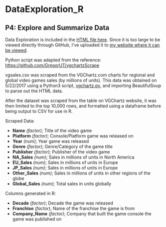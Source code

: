 # DataExploration_R
## P4: Explore and Summarize Data

Data Exploration is included in the [HTML file here](https://github.com/WhitneyOnTheWeb/DataExploration_R/blob/master/VGChartzExploration.html). Since it is too large to be viewed directly through GitHub, I've uploaded it to [my website where it can be viewed](http://whitneyontheweb.com/portfolio/VGChartzExploration.html).

Python script was adapted from the reference: https://github.com/GregorUT/vgchartzScrape

vgsales.csv was scraped from the VGChartz.com charts for regional and global video games sales (by millions of units). 
This data was obtained on 5/22/2017 using a Python3 script, [vgchartz.py](https://github.com/WhitneyOnTheWeb/DataExploration_R/blob/master/vgchartz.py), and importing BeautifulSoup to parse out the HTML data.

After the dataset was scraped from the table on VGChartz website, it was then limited to the top 10,000
rows, and formatted using a dataframe before being output to CSV for use in R. 

Scraped Data:

- **Name** *(factor)*; Title of the video game
- **Platform** *(factor)*; Console/Platform game was released on
- **Year** *(num)*; Year game was released
- **Genre** *(factor)*; Genre/Category of the game title
- **Publisher** *(factor)*; Publisher of the video game
- **NA_Sales** *(num)*; Sales in millions of units in North America
- **EU_Sales** *(num)*; Sales in millions of units in Europe
- **JP_Sales** *(num)*; Sales in millions of units in Europe
- **Other_Sales** *(num)*; Sales in millions of units in other regions of the globe
- **Global_Sales** *(num)*; Total sales in units globally

Columns generated in R:

- **Decade** *(factor)*; Decade the game was released
- **Franchise** *(factor)*; Name of the franchise the game is from
- **Company_Name** *(factor)*; Company that built the game console the game was published on
